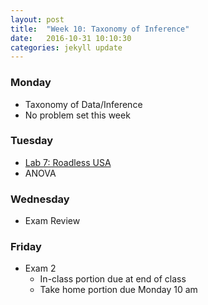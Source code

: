 ```yaml
---
layout: post
title:  "Week 10: Taxonomy of Inference"
date:   2016-10-31 10:10:30
categories: jekyll update
---
```


### Monday
- Taxonomy of Data/Inference
- No problem set this week

### Tuesday
- <a href = "{{ site.baseurl }}/assets/week-10/roadless_usa.html" target = "_blank">Lab 7: Roadless USA</a>
- ANOVA


### Wednesday
- Exam Review

### Friday
- Exam 2
    - In-class portion due at end of class
    - Take home portion due Monday 10 am